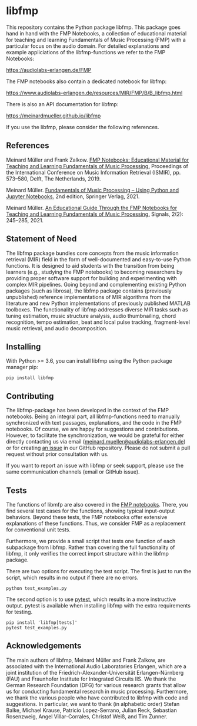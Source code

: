 # libfmp

This repository contains the Python package libfmp. This package goes hand in hand with the FMP Notebooks, a collection of educational material for teaching and learning Fundamentals of Music Processing (FMP) with a particular focus on the audio domain. For detailed explanations and example appliciations of the libfmp-functions we refer to the FMP Notebooks:

https://audiolabs-erlangen.de/FMP

The FMP notebooks also contain a dedicated notebook for libfmp:

https://www.audiolabs-erlangen.de/resources/MIR/FMP/B/B_libfmp.html

There is also an API documentation for libfmp:

https://meinardmueller.github.io/libfmp

If you use the libfmp, please consider the following references.

## References

Meinard Müller and Frank Zalkow. [FMP Notebooks: Educational Material for Teaching and Learning Fundamentals of Music Processing.](https://archives.ismir.net/ismir2019/paper/000069.pdf) Proceedings of the International Conference on Music Information Retrieval (ISMIR), pp. 573&ndash;580, Delft, The Netherlands, 2019.

Meinard Müller. [Fundamentals of Music Processing &ndash; Using Python and Jupyter Notebooks.](http://www.music-processing.de/) 2nd edition, Springer Verlag, 2021.

Meinard Müller. [An Educational Guide Through the FMP Notebooks for Teaching and Learning Fundamentals of Music Processing.](https://www.mdpi.com/2624-6120/2/2/18) Signals, 2(2): 245&ndash;285, 2021.

## Statement of Need

The libfmp package bundles core concepts from the music information retrieval (MIR) field in the form of well-documented and easy-to-use Python functions. It is designed to aid students with the transition from being learners (e.g., studying the FMP notebooks) to becoming researchers by providing proper software support for building and experimenting with complex MIR pipelines. Going beyond and complementing existing Python packages (such as librosa), the libfmp package contains (previously unpublished) reference implementations of MIR algorithms from the literature and new Python implementations of previously published MATLAB toolboxes. The functionality of libfmp addresses diverse MIR tasks such as tuning estimation, music structure analysis, audio thumbnailing, chord recognition, tempo estimation, beat and local pulse tracking, fragment-level music retrieval, and audio decomposition.

## Installing

With Python >= 3.6, you can install libfmp using the Python package manager pip:

```
pip install libfmp
```

## Contributing

The libfmp-package has been developed in the context of the FMP notebooks. Being an integral part, all libfmp-functions need to manually synchronized with text passages, explanations, and the code in the FMP notebooks. Of course, we are happy for suggestions and contributions. However, to facilitate the synchronization, we would be grateful for either directly contacting us via email (meinard.mueller@audiolabs-erlangen.de) or for creating [an issue](https://github.com/meinardmueller/libfmp/issues) in our GitHub repository. Please do not submit a pull request without prior consultation with us.

If you want to report an issue with libfmp or seek support, please use the same communication channels (email or GitHub issue).

## Tests

The functions of libmfp are also covered in the [FMP notebooks](https://audiolabs-erlangen.de/FMP). There, you find several test cases for the functions, showing typical input-output behaviors. Beyond these tests, the FMP notebooks offer extensive explanations of these functions. Thus, we consider FMP as a replacement for conventional unit tests.

Furthermore, we provide a small script that tests one function of each subpackage from libfmp. Rather than covering the full functionality of libfmp, it only verifies the correct import structure within the libfmp package.

There are two options for executing the test script. The first is just to run the script, which results in no output if there are no errors.

```
python test_examples.py
```

The second option is to use [pytest](https://pytest.org), which results in a more instructive output. pytest is available when installing libfmp with the extra requirements for testing.

```
pip install 'libfmp[tests]'
pytest test_examples.py
```

## Acknowledgements

The main authors of libfmp, Meinard Müller and Frank Zalkow, are associated with the International Audio Laboratories Erlangen, which are a joint institution of the Friedrich-Alexander-Universität Erlangen-Nürnberg (FAU) and Fraunhofer Institute for Integrated Circuits IIS. We thank the German Research Foundation (DFG) for various research grants that allow us for conducting fundamental research in music processing. Furthermore, we thank the various people who have contributed to libfmp with code and suggestions. In particular, we want to thank (in alphabetic order) Stefan Balke, Michael Krause, Patricio Lopez-Serrano, Julian Reck, Sebastian Rosenzweig, Angel Villar-Corrales, Christof Weiß, and Tim Zunner.
